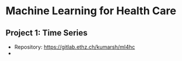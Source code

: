 # Machine Learning for Health Care

## Project 1: Time Series

- Repository: https://gitlab.ethz.ch/kumarsh/ml4hc
- 